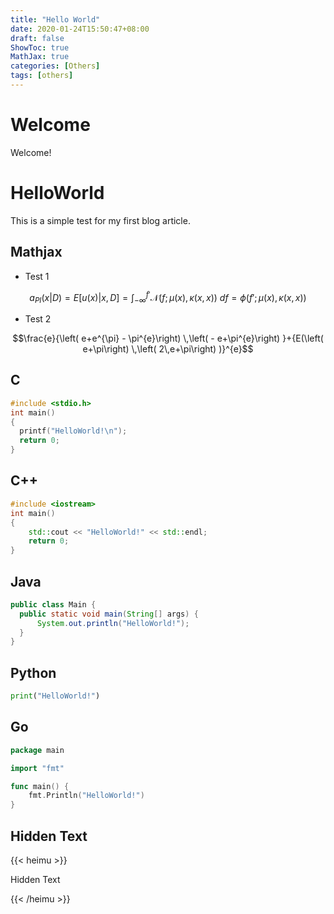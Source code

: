```yaml
---
title: "Hello World"
date: 2020-01-24T15:50:47+08:00
draft: false
ShowToc: true
MathJax: true
categories: [Others]
tags: [others]
---
```


# Welcome

Welcome!

# HelloWorld

This is a simple test for my first blog article.

## Mathjax

- Test 1

$$a_{PI}(x|D) = E[u(x) | x, D] = \int_{-\infty}^{f'} \mathcal{N}(f; \mu(x), \kappa(x, x)) \ df
=\phi(f'; \mu(x), \kappa(x, x))$$

- Test 2

$$\frac{e}{\left( e+e^{\pi} - \pi^{e}\right) \,\left(  - e+\pi^{e}\right) }+{E(\left( e+\pi\right) \,\left( 2\,e+\pi\right) )}^{e}$$

## C

```c
#include <stdio.h>
int main()
{
  printf("HelloWorld!\n");
  return 0;
}
```

## C++

```cpp
#include <iostream>
int main()
{
    std::cout << "HelloWorld!" << std::endl;
    return 0;
}
```

## Java

```java
public class Main {
  public static void main(String[] args) {
      System.out.println("HelloWorld!");
  }
}
```

## Python

```python
print("HelloWorld!")
```

## Go

```go
package main

import "fmt"

func main() {
    fmt.Println("HelloWorld!")
}
```

## Hidden Text

{{< heimu >}}

Hidden Text

{{< /heimu >}}
